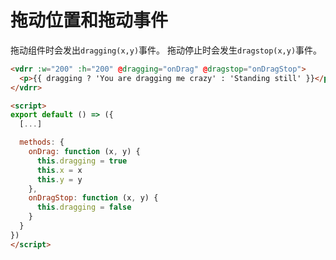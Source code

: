 # 拖动位置和拖动事件

拖动组件时会发出`dragging(x,y)`事件。 拖动停止时会发生`dragstop(x,y)`事件。

```html
<vdrr :w="200" :h="200" @dragging="onDrag" @dragstop="onDragStop">
  <p>{{ dragging ? 'You are dragging me crazy' : 'Standing still' }}</p>
</vdrr>

<script>
export default () => ({
  [...]

  methods: {
    onDrag: function (x, y) {
      this.dragging = true
      this.x = x
      this.y = y
    },
    onDragStop: function (x, y) {
      this.dragging = false
    }
  }
})
</script>
```

